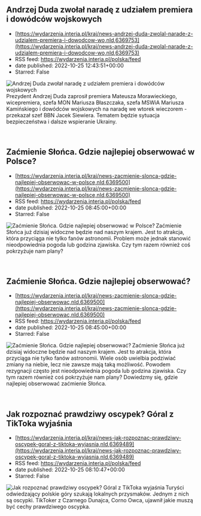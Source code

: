 ## Andrzej Duda zwołał naradę z udziałem premiera i dowódców wojskowych
 - [https://wydarzenia.interia.pl/kraj/news-andrzej-duda-zwolal-narade-z-udzialem-premiera-i-dowodcow-wo,nId,6369753](https://wydarzenia.interia.pl/kraj/news-andrzej-duda-zwolal-narade-z-udzialem-premiera-i-dowodcow-wo,nId,6369753)
 - RSS feed: https://wydarzenia.interia.pl/polska/feed
 - date published: 2022-10-25 12:43:51+00:00
 - Starred: False

<p><a href="https://wydarzenia.interia.pl/kraj/news-andrzej-duda-zwolal-narade-z-udzialem-premiera-i-dowodcow-wo,nId,6369753"><img align="left" alt="Andrzej Duda zwołał naradę z udziałem premiera i dowódców wojskowych" src="https://i.iplsc.com/andrzej-duda-zwolal-narade-z-udzialem-premiera-i-dowodcow-wo/000G90J1P114GXE4-C321.jpg" /></a>Prezydent Andrzej Duda zaprosił premiera Mateusza Morawieckiego, wicepremiera, szefa MON Mariusza Błaszczaka, szefa MSWiA Mariusza Kamińskiego i dowódców wojskowych na naradę we wtorek wieczorem - przekazał szef BBN Jacek Siewiera. Tematem będzie sytuacja bezpieczeństwa i dalsze wspieranie Ukrainy.</p><br clear="all" />

## Zaćmienie Słońca. Gdzie najlepiej obserwować w Polsce?
 - [https://wydarzenia.interia.pl/kraj/news-zacmienie-slonca-gdzie-najlepiej-obserwowac-w-polsce,nId,6369500](https://wydarzenia.interia.pl/kraj/news-zacmienie-slonca-gdzie-najlepiej-obserwowac-w-polsce,nId,6369500)
 - RSS feed: https://wydarzenia.interia.pl/polska/feed
 - date published: 2022-10-25 08:45:00+00:00
 - Starred: False

<p><a href="https://wydarzenia.interia.pl/kraj/news-zacmienie-slonca-gdzie-najlepiej-obserwowac-w-polsce,nId,6369500"><img align="left" alt="Zaćmienie Słońca. Gdzie najlepiej obserwować w Polsce?" src="https://i.iplsc.com/zacmienie-slonca-gdzie-najlepiej-obserwowac-w-polsce/000G8ZAF48R7OS1P-C321.jpg" /></a>Zaćmienie Słońca już dzisiaj widoczne będzie nad naszym krajem. Jest to atrakcja, która przyciąga nie tylko fanów astronomii. Problem może jednak stanowić nieodpowiednia pogoda lub godzina zjawiska. Czy tym razem również coś pokrzyżuje nam plany? </p><br clear="all" />

## Zaćmienie Słońca. Gdzie najlepiej obserwować?
 - [https://wydarzenia.interia.pl/kraj/news-zacmienie-slonca-gdzie-najlepiej-obserwowac,nId,6369500](https://wydarzenia.interia.pl/kraj/news-zacmienie-slonca-gdzie-najlepiej-obserwowac,nId,6369500)
 - RSS feed: https://wydarzenia.interia.pl/polska/feed
 - date published: 2022-10-25 08:45:00+00:00
 - Starred: False

<p><a href="https://wydarzenia.interia.pl/kraj/news-zacmienie-slonca-gdzie-najlepiej-obserwowac,nId,6369500"><img align="left" alt="Zaćmienie Słońca. Gdzie najlepiej obserwować?" src="https://i.iplsc.com/zacmienie-slonca-gdzie-najlepiej-obserwowac/000G8ZAF48R7OS1P-C321.jpg" /></a>Zaćmienie Słońca już dzisiaj widoczne będzie nad naszym krajem. Jest to atrakcja, która przyciąga nie tylko fanów astronomii. Wiele osób uwielbia podziwiać zmiany na niebie, lecz nie zawsze mają taką możliwość. Powodem rezygnacji często jest nieodpowiednia pogoda lub godzina zjawiska. Czy tym razem również coś pokrzyżuje nam plany? Dowiedzmy się, gdzie najlepiej obserwować zaćmienie Słońca.</p><br clear="all" />

## Jak rozpoznać prawdziwy oscypek? Góral z TikToka wyjaśnia
 - [https://wydarzenia.interia.pl/kraj/news-jak-rozpoznac-prawdziwy-oscypek-goral-z-tiktoka-wyjasnia,nId,6369489](https://wydarzenia.interia.pl/kraj/news-jak-rozpoznac-prawdziwy-oscypek-goral-z-tiktoka-wyjasnia,nId,6369489)
 - RSS feed: https://wydarzenia.interia.pl/polska/feed
 - date published: 2022-10-25 08:10:47+00:00
 - Starred: False

<p><a href="https://wydarzenia.interia.pl/kraj/news-jak-rozpoznac-prawdziwy-oscypek-goral-z-tiktoka-wyjasnia,nId,6369489"><img align="left" alt="Jak rozpoznać prawdziwy oscypek? Góral z TikToka wyjaśnia" src="https://i.iplsc.com/jak-rozpoznac-prawdziwy-oscypek-goral-z-tiktoka-wyjasnia/000G8Z3KMUEFYL3O-C321.jpg" /></a>Turyści odwiedzający polskie góry szukają lokalnych przysmaków. Jednym z nich są oscypki. TikToker z Czarnego Dunajca, Corno Owca, ujawnił jakie muszą być cechy prawdziwego oscypka.</p><br clear="all" />
